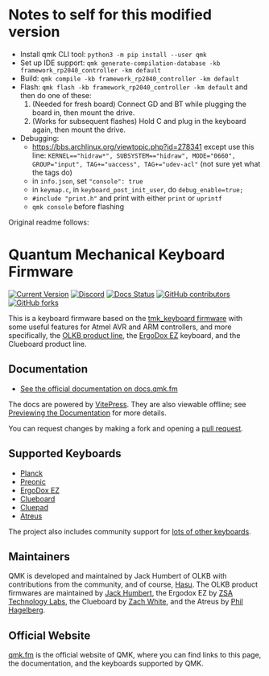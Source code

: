 # Notes to self for this modified version

- Install qmk CLI tool: `python3 -m pip install --user qmk`
- Set up IDE support: `qmk generate-compilation-database -kb framework_rp2040_controller -km default`
- Build: `qmk compile -kb framework_rp2040_controller -km default`
- Flash: `qmk flash -kb framework_rp2040_controller -km default` and then do one of these:
    1. (Needed for fresh board) Connect GD and BT while plugging the board in, then mount the drive.
    2. (Works for subsequent flashes) Hold C and plug in the keyboard again, then mount the drive.
- Debugging:
    - https://bbs.archlinux.org/viewtopic.php?id=278341 except use this line: `KERNEL=="hidraw*", SUBSYSTEM=="hidraw", MODE="0660", GROUP="input", TAG+="uaccess", TAG+="udev-acl"`  (not sure yet what the tags do)
    - in `info.json`, set `"console": true`
    - in `keymap.c`, in `keyboard_post_init_user`, do `debug_enable=true;`
    - `#include "print.h"` and print with either `print` or `uprintf`
    - `qmk console` before flashing

Original readme follows:

# Quantum Mechanical Keyboard Firmware

[![Current Version](https://img.shields.io/github/tag/qmk/qmk_firmware.svg)](https://github.com/qmk/qmk_firmware/tags)
[![Discord](https://img.shields.io/discord/440868230475677696.svg)](https://discord.gg/qmk)
[![Docs Status](https://img.shields.io/badge/docs-ready-orange.svg)](https://docs.qmk.fm)
[![GitHub contributors](https://img.shields.io/github/contributors/qmk/qmk_firmware.svg)](https://github.com/qmk/qmk_firmware/pulse/monthly)
[![GitHub forks](https://img.shields.io/github/forks/qmk/qmk_firmware.svg?style=social&label=Fork)](https://github.com/qmk/qmk_firmware/)

This is a keyboard firmware based on the [tmk\_keyboard firmware](https://github.com/tmk/tmk_keyboard) with some useful features for Atmel AVR and ARM controllers, and more specifically, the [OLKB product line](https://olkb.com), the [ErgoDox EZ](https://ergodox-ez.com) keyboard, and the Clueboard product line.

## Documentation

* [See the official documentation on docs.qmk.fm](https://docs.qmk.fm)

The docs are powered by [VitePress](https://vitepress.dev/). They are also viewable offline; see [Previewing the Documentation](https://docs.qmk.fm/#/contributing?id=previewing-the-documentation) for more details.

You can request changes by making a fork and opening a [pull request](https://github.com/qmk/qmk_firmware/pulls).

## Supported Keyboards

* [Planck](/keyboards/planck/)
* [Preonic](/keyboards/preonic/)
* [ErgoDox EZ](/keyboards/ergodox_ez/)
* [Clueboard](/keyboards/clueboard/)
* [Cluepad](/keyboards/clueboard/17/)
* [Atreus](/keyboards/atreus/)

The project also includes community support for [lots of other keyboards](/keyboards/).

## Maintainers

QMK is developed and maintained by Jack Humbert of OLKB with contributions from the community, and of course, [Hasu](https://github.com/tmk). The OLKB product firmwares are maintained by [Jack Humbert](https://github.com/jackhumbert), the Ergodox EZ by [ZSA Technology Labs](https://github.com/zsa), the Clueboard by [Zach White](https://github.com/skullydazed), and the Atreus by [Phil Hagelberg](https://github.com/technomancy).

## Official Website

[qmk.fm](https://qmk.fm) is the official website of QMK, where you can find links to this page, the documentation, and the keyboards supported by QMK.

